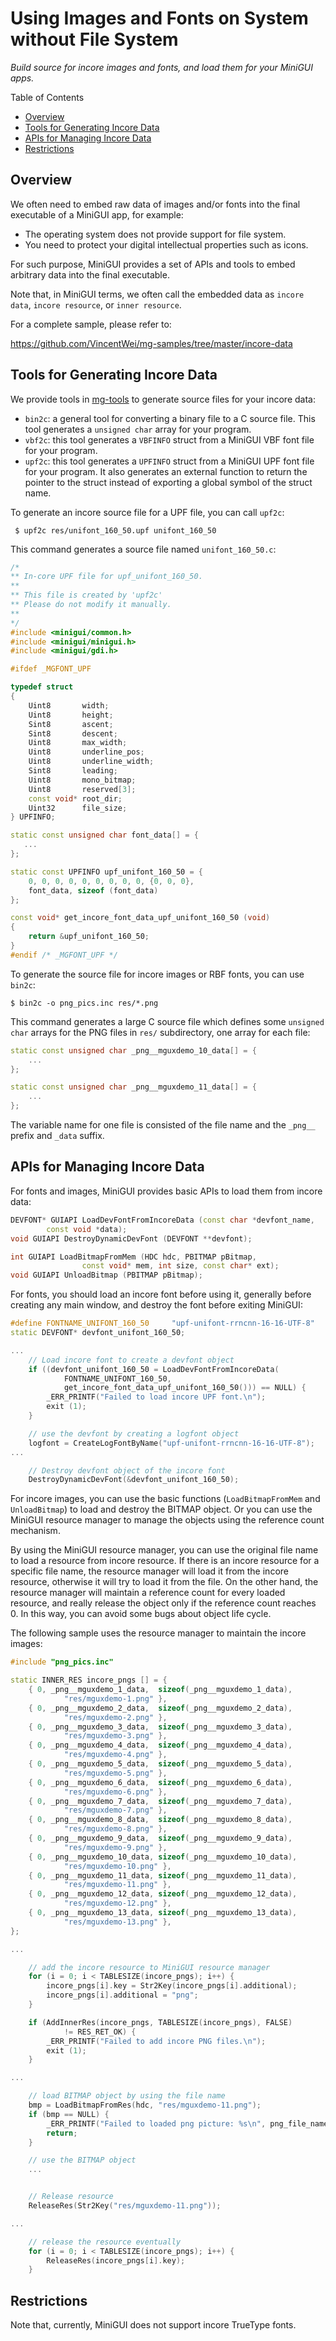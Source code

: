 # Using Images and Fonts on System without File System

_Build source for incore images and fonts, and load them for your MiniGUI apps._

Table of Contents

- [Overview](#overview)
- [Tools for Generating Incore Data](#tools-for-generating-incore-data)
- [APIs for Managing Incore Data](#apis-for-managing-incore-data)
- [Restrictions](#restrictions)

## Overview

We often need to embed raw data of images and/or fonts into the final executable
of a MiniGUI app, for example:

- The operating system does not provide support for file system.
- You need to protect your digital intellectual properties such as icons.

For such purpose, MiniGUI provides a set of APIs and tools to embed arbitrary
data into the final executable.

Note that, in MiniGUI terms, we often call the embedded data as `incore data`,
`incore resource`, or `inner resource`.

For a complete sample, please refer to:

<https://github.com/VincentWei/mg-samples/tree/master/incore-data>

## Tools for Generating Incore Data

We provide tools in [mg-tools](https://github.com/VincentWei/mg-tools)
to generate source files for your incore data:

- `bin2c`: a general tool for converting a binary file to a
   C source file. This tool generates a `unsigned char` array for your
   program.
- `vbf2c`: this tool generates a `VBFINFO` struct from a MiniGUI VBF font
   file for your program.
- `upf2c`: this tool generates a `UPFINFO` struct from a MiniGUI UPF font
   file for your program. It also generates an external function to return
   the pointer to the struct instead of exporting a global symbol of
   the struct name.

To generate an incore source file for a UPF file, you can call `upf2c`:

```shell
 $ upf2c res/unifont_160_50.upf unifont_160_50
```

This command generates a source file named `unifont_160_50.c`:

```cpp
/*
** In-core UPF file for upf_unifont_160_50.
**
** This file is created by 'upf2c'
** Please do not modify it manually.
**
*/
#include <minigui/common.h>
#include <minigui/minigui.h>
#include <minigui/gdi.h>

#ifdef _MGFONT_UPF

typedef struct
{
    Uint8       width;
    Uint8       height;
    Sint8       ascent;
    Sint8       descent;
    Uint8       max_width;
    Uint8       underline_pos;
    Uint8       underline_width;
    Sint8       leading;
    Uint8       mono_bitmap;
    Uint8       reserved[3];
    const void* root_dir;
    Uint32      file_size;
} UPFINFO;

static const unsigned char font_data[] = {
   ...
};

static const UPFINFO upf_unifont_160_50 = {
    0, 0, 0, 0, 0, 0, 0, 0, 0, {0, 0, 0},
    font_data, sizeof (font_data)
};

const void* get_incore_font_data_upf_unifont_160_50 (void)
{
    return &upf_unifont_160_50;
}
#endif /* _MGFONT_UPF */
```

To generate the source file for incore images or RBF fonts, you can use
`bin2c`:

```shell
$ bin2c -o png_pics.inc res/*.png
```

This command generates a large C source file which defines
some `unsigned char` arrays for the PNG files in `res/` subdirectory,
one array for each file:

```cpp
static const unsigned char _png__mguxdemo_10_data[] = {
    ...
};

static const unsigned char _png__mguxdemo_11_data[] = {
    ...
};

```

The variable name for one file is consisted of the file name and
the `_png__` prefix and `_data` suffix.

## APIs for Managing Incore Data

For fonts and images, MiniGUI provides basic APIs to load them from
incore data:

```cpp
DEVFONT* GUIAPI LoadDevFontFromIncoreData (const char *devfont_name,
        const void *data);
void GUIAPI DestroyDynamicDevFont (DEVFONT **devfont);

int GUIAPI LoadBitmapFromMem (HDC hdc, PBITMAP pBitmap,
                const void* mem, int size, const char* ext);
void GUIAPI UnloadBitmap (PBITMAP pBitmap);
```

For fonts, you should load an incore font before using it,
generally before creating any main window, and destroy the font
before exiting MiniGUI:

```cpp
#define FONTNAME_UNIFONT_160_50     "upf-unifont-rrncnn-16-16-UTF-8"
static DEVFONT* devfont_unifont_160_50;

...
    // Load incore font to create a devfont object
    if ((devfont_unifont_160_50 = LoadDevFontFromIncoreData(
            FONTNAME_UNIFONT_160_50,
            get_incore_font_data_upf_unifont_160_50())) == NULL) {
        _ERR_PRINTF("Failed to load incore UPF font.\n");
        exit (1);
    }

    // use the devfont by creating a logfont object
    logfont = CreateLogFontByName("upf-unifont-rrncnn-16-16-UTF-8");
...

    // Destroy devfont object of the incore font
    DestroyDynamicDevFont(&devfont_unifont_160_50);
```

For incore images, you can use the basic functions (`LoadBitmapFromMem`
and `UnloadBitmap`) to load and destroy the BITMAP object. Or you can
use the MiniGUI resource manager to manage the objects using the
reference count mechanism.

By using the MiniGUI resource manager, you can use the original
file name to load a resource from incore resource. If there is
an incore resource for a specific file name, the resource manager
will load it from the incore resource, otherwise it will try to
load it from the file. On the other hand, the resource manager
will maintain a reference count for every loaded resource,
and really release the object only if the reference count reaches 0.
In this way, you can avoid some bugs about object life cycle.

The following sample uses the resource manager to maintain the incore images:

```cpp
#include "png_pics.inc"

static INNER_RES incore_pngs [] = {
    { 0, _png__mguxdemo_1_data,  sizeof(_png__mguxdemo_1_data),
            "res/mguxdemo-1.png" },
    { 0, _png__mguxdemo_2_data,  sizeof(_png__mguxdemo_2_data),
            "res/mguxdemo-2.png" },
    { 0, _png__mguxdemo_3_data,  sizeof(_png__mguxdemo_3_data),
            "res/mguxdemo-3.png" },
    { 0, _png__mguxdemo_4_data,  sizeof(_png__mguxdemo_4_data),
            "res/mguxdemo-4.png" },
    { 0, _png__mguxdemo_5_data,  sizeof(_png__mguxdemo_5_data),
            "res/mguxdemo-5.png" },
    { 0, _png__mguxdemo_6_data,  sizeof(_png__mguxdemo_6_data),
            "res/mguxdemo-6.png" },
    { 0, _png__mguxdemo_7_data,  sizeof(_png__mguxdemo_7_data),
            "res/mguxdemo-7.png" },
    { 0, _png__mguxdemo_8_data,  sizeof(_png__mguxdemo_8_data),
            "res/mguxdemo-8.png" },
    { 0, _png__mguxdemo_9_data,  sizeof(_png__mguxdemo_9_data),
            "res/mguxdemo-9.png" },
    { 0, _png__mguxdemo_10_data, sizeof(_png__mguxdemo_10_data),
            "res/mguxdemo-10.png" },
    { 0, _png__mguxdemo_11_data, sizeof(_png__mguxdemo_11_data),
            "res/mguxdemo-11.png" },
    { 0, _png__mguxdemo_12_data, sizeof(_png__mguxdemo_12_data),
            "res/mguxdemo-12.png" },
    { 0, _png__mguxdemo_13_data, sizeof(_png__mguxdemo_13_data),
            "res/mguxdemo-13.png" },
};

...

    // add the incore resource to MiniGUI resource manager
    for (i = 0; i < TABLESIZE(incore_pngs); i++) {
        incore_pngs[i].key = Str2Key(incore_pngs[i].additional);
        incore_pngs[i].additional = "png";
    }

    if (AddInnerRes(incore_pngs, TABLESIZE(incore_pngs), FALSE)
            != RES_RET_OK) {
        _ERR_PRINTF("Failed to add incore PNG files.\n");
        exit (1);
    }

...

    // load BITMAP object by using the file name
    bmp = LoadBitmapFromRes(hdc, "res/mguxdemo-11.png");
    if (bmp == NULL) {
        _ERR_PRINTF("Failed to loaded png picture: %s\n", png_file_name);
        return;
    }

    // use the BITMAP object
    ...


    // Release resource
    ReleaseRes(Str2Key("res/mguxdemo-11.png"));

...

    // release the resource eventually
    for (i = 0; i < TABLESIZE(incore_pngs); i++) {
        ReleaseRes(incore_pngs[i].key);
    }

```

## Restrictions

Note that, currently, MiniGUI does not support incore TrueType fonts.
